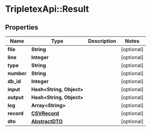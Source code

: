 # TripletexApi::Result

## Properties
Name | Type | Description | Notes
------------ | ------------- | ------------- | -------------
**file** | **String** |  | [optional] 
**line** | **Integer** |  | [optional] 
**type** | **String** |  | [optional] 
**number** | **String** |  | [optional] 
**db_id** | **Integer** |  | [optional] 
**input** | **Hash&lt;String, Object&gt;** |  | [optional] 
**output** | **Hash&lt;String, Object&gt;** |  | [optional] 
**log** | **Array&lt;String&gt;** |  | [optional] 
**record** | [**CSVRecord**](CSVRecord.md) |  | [optional] 
**dto** | [**AbstractDTO**](AbstractDTO.md) |  | [optional] 


